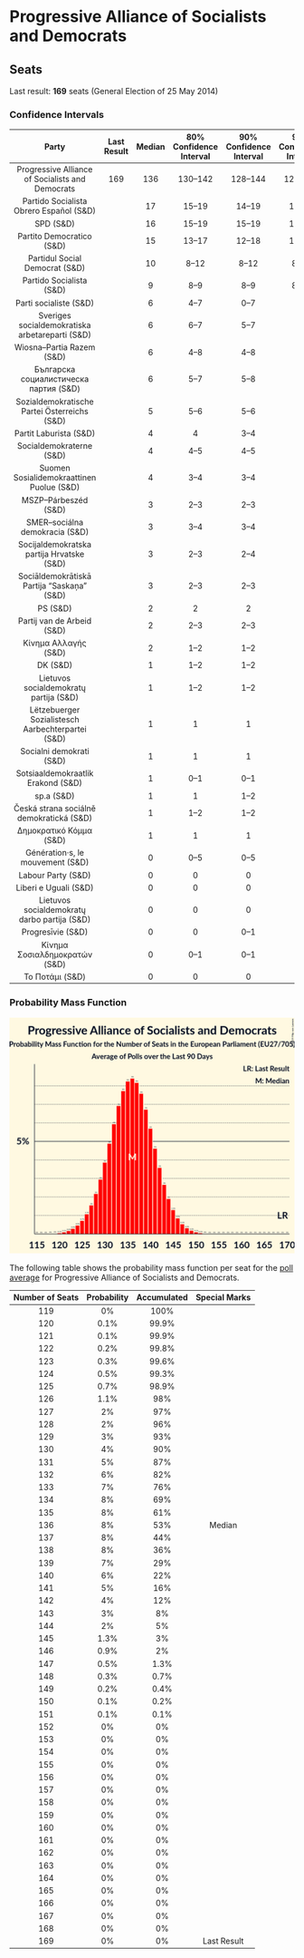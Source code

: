 # Progressive Alliance of Socialists and Democrats

## Seats

Last result: **169** seats (General Election of 25 May 2014)

### Confidence Intervals

| Party | Last Result | Median | 80% Confidence Interval | 90% Confidence Interval | 95% Confidence Interval | 99% Confidence Interval |
|:-----:|:-----------:|:------:|:-----------------------:|:-----------------------:|:-----------------------:|:-----------------------:|
| Progressive Alliance of Socialists and Democrats | 169 | 136 | 130–142 | 128–144 | 126–145 | 123–148 |
| Partido Socialista Obrero Español (S&D) | | 17 | 15–19 | 14–19 | 14–20 | 14–21 |
| SPD (S&D) | | 16 | 15–19 | 15–19 | 14–19 | 13–20 |
| Partito Democratico (S&D) | | 15 | 13–17 | 12–18 | 12–18 | 11–19 |
| Partidul Social Democrat (S&D) | | 10 | 8–12 | 8–12 | 8–13 | 7–13 |
| Partido Socialista (S&D) | | 9 | 8–9 | 8–9 | 8–10 | 7–10 |
| Parti socialiste (S&D) | | 6 | 4–7 | 0–7 | 0–7 | 0–8 |
| Sveriges socialdemokratiska arbetareparti (S&D) | | 6 | 6–7 | 5–7 | 5–7 | 5–7 |
| Wiosna–Partia Razem (S&D) | | 6 | 4–8 | 4–8 | 3–8 | 3–9 |
| Българска социалистическа партия (S&D) | | 6 | 5–7 | 5–8 | 5–8 | 5–8 |
| Sozialdemokratische Partei Österreichs (S&D) | | 5 | 5–6 | 5–6 | 4–6 | 4–6 |
| Partit Laburista (S&D) | | 4 | 4 | 3–4 | 3–4 | 3–4 |
| Socialdemokraterne (S&D) | | 4 | 4–5 | 4–5 | 4–5 | 4–6 |
| Suomen Sosialidemokraattinen Puolue (S&D) | | 4 | 3–4 | 3–4 | 3–4 | 3–4 |
| MSZP–Párbeszéd (S&D) | | 3 | 2–3 | 2–3 | 2–4 | 2–4 |
| SMER–sociálna demokracia (S&D) | | 3 | 3–4 | 3–4 | 3–4 | 3–4 |
| Socijaldemokratska partija Hrvatske (S&D) | | 3 | 2–3 | 2–4 | 2–4 | 2–4 |
| Sociāldemokrātiskā Partija “Saskaņa” (S&D) | | 3 | 2–3 | 2–3 | 2–3 | 2–3 |
| PS (S&D) | | 2 | 2 | 2 | 2–3 | 2–3 |
| Partij van de Arbeid (S&D) | | 2 | 2–3 | 2–3 | 1–3 | 1–3 |
| Κίνημα Αλλαγής (S&D) | | 2 | 1–2 | 1–2 | 1–2 | 1–3 |
| DK (S&D) | | 1 | 1–2 | 1–2 | 1–2 | 0–2 |
| Lietuvos socialdemokratų partija (S&D) | | 1 | 1–2 | 1–2 | 1–2 | 1–2 |
| Lëtzebuerger Sozialistesch Aarbechterpartei (S&D) | | 1 | 1 | 1 | 1 | 1 |
| Socialni demokrati (S&D) | | 1 | 1 | 1 | 1 | 1 |
| Sotsiaaldemokraatlik Erakond (S&D) | | 1 | 0–1 | 0–1 | 0–1 | 0–1 |
| sp.a (S&D) | | 1 | 1 | 1–2 | 1–2 | 1–2 |
| Česká strana sociálně demokratická (S&D) | | 1 | 1–2 | 1–2 | 0–2 | 0–2 |
| Δημοκρατικό Κόμμα (S&D) | | 1 | 1 | 1 | 1 | 1 |
| Génération·s, le mouvement (S&D) | | 0 | 0–5 | 0–5 | 0–5 | 0–6 |
| Labour Party (S&D) | | 0 | 0 | 0 | 0 | 0 |
| Liberi e Uguali (S&D) | | 0 | 0 | 0 | 0 | 0–3 |
| Lietuvos socialdemokratų darbo partija (S&D) | | 0 | 0 | 0 | 0 | 0–1 |
| Progresīvie (S&D) | | 0 | 0 | 0–1 | 0–1 | 0–1 |
| Κίνημα Σοσιαλδημοκρατών (S&D) | | 0 | 0–1 | 0–1 | 0–1 | 0–1 |
| Το Ποτάμι (S&D) | | 0 | 0 | 0 | 0 | 0–1 |

### Probability Mass Function

![Graph with seats probability mass function not yet produced](average-seats-pmf-progressiveallianceofsocialistsanddemocrats.png "Seats Probability Mass Function")

The following table shows the probability mass function per seat for the [poll average](average.html) for Progressive Alliance of Socialists and Democrats.

| Number of Seats | Probability | Accumulated | Special Marks |
|:---------------:|:-----------:|:-----------:|:-------------:|
| 119 | 0% | 100% |  |
| 120 | 0.1% | 99.9% |  |
| 121 | 0.1% | 99.9% |  |
| 122 | 0.2% | 99.8% |  |
| 123 | 0.3% | 99.6% |  |
| 124 | 0.5% | 99.3% |  |
| 125 | 0.7% | 98.9% |  |
| 126 | 1.1% | 98% |  |
| 127 | 2% | 97% |  |
| 128 | 2% | 96% |  |
| 129 | 3% | 93% |  |
| 130 | 4% | 90% |  |
| 131 | 5% | 87% |  |
| 132 | 6% | 82% |  |
| 133 | 7% | 76% |  |
| 134 | 8% | 69% |  |
| 135 | 8% | 61% |  |
| 136 | 8% | 53% | Median |
| 137 | 8% | 44% |  |
| 138 | 8% | 36% |  |
| 139 | 7% | 29% |  |
| 140 | 6% | 22% |  |
| 141 | 5% | 16% |  |
| 142 | 4% | 12% |  |
| 143 | 3% | 8% |  |
| 144 | 2% | 5% |  |
| 145 | 1.3% | 3% |  |
| 146 | 0.9% | 2% |  |
| 147 | 0.5% | 1.3% |  |
| 148 | 0.3% | 0.7% |  |
| 149 | 0.2% | 0.4% |  |
| 150 | 0.1% | 0.2% |  |
| 151 | 0.1% | 0.1% |  |
| 152 | 0% | 0% |  |
| 153 | 0% | 0% |  |
| 154 | 0% | 0% |  |
| 155 | 0% | 0% |  |
| 156 | 0% | 0% |  |
| 157 | 0% | 0% |  |
| 158 | 0% | 0% |  |
| 159 | 0% | 0% |  |
| 160 | 0% | 0% |  |
| 161 | 0% | 0% |  |
| 162 | 0% | 0% |  |
| 163 | 0% | 0% |  |
| 164 | 0% | 0% |  |
| 165 | 0% | 0% |  |
| 166 | 0% | 0% |  |
| 167 | 0% | 0% |  |
| 168 | 0% | 0% |  |
| 169 | 0% | 0% | Last Result |


